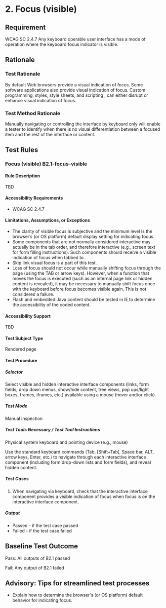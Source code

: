 # 2. Focus (visible)
## Requirement
WCAG SC 2.4.7 Any keyboard operable user interface has a mode of operation where the keyboard focus indicator is visible.

## Rationale
### Test Rationale
By default Web browsers provide a visual indication of focus. Some software applications also provide visual indication of focus. Custom programming, styles, style sheets, and scripting , can either disrupt or enhance visual indication of focus.

### Test Method Rationale
Manually navigating or controlling the interface by keyboard only will enable a tester to identify when there is no visual differentiation between a focused item and the rest of the interface or content.

## Test Rules
### Focus (visible) B2.1-focus-visible
#### Rule Description
TBD

#### Accessibility Requirements
*	WCAG SC 2.4.7

#### Limitations, Assumptions, or Exceptions
* The clarity of visible focus is subjective and the minimum level is the browser’s (or OS platform) default display setting for indicating focus.
* Some components that are not normally considered interactive may actually be in the tab order, and therefore interactive (e.g., screen text for form filling instructions). Such components should receive a visible indication of focus when tabbed to.
* Skip link visual focus is a part of this test.
* Loss of focus should not occur while manually shifting focus through the page (using the TAB or arrow keys). However, when a function that moves the focus is executed (such as an internal page link or hidden content is revealed), it may be necessary to manually shift focus once with the keyboard before focus becomes visible again. This is not considered a failure.
* Flash and embedded Java content should be tested in IE to determine the accessibility of the coded content.

#### Accessibility Support
TBD

#### Test Subject Type
Rendered page

#### Test Procedure
##### Selector
Select visible and hidden interactive interface components (links, form fields, drop down menus, show/hide content, tree views, pop ups/light boxes, frames, iframes, etc.) available using a mouse (hover and/or click).

##### Test Mode
Manual inspection

##### Test Tools Necessary / Test Tool Instructions
Physical system keyboard and pointing device (e.g., mouse)

Use the standard keyboard commands (Tab, [Shift+Tab], Space bar, ALT, arrow keys, Enter, etc.) to navigate through each interactive interface component (including form drop-down lists and form fields), and reveal hidden content.

##### Test Cases
1. When navigating via keyboard, check that the interactive interface component provides a visible indication of focus when focus is on the interactive interface component.

##### Output
* Passed - if the test case passed
* Failed - if the test case failed

## Baseline Test Outcome
Pass: All outputs of B2.1 passed

Fail: Any output of B2.1 failed

## Advisory: Tips for streamlined test processes
* Explain how to determine the browser's (or OS platform) default behavior for indicating focus.

